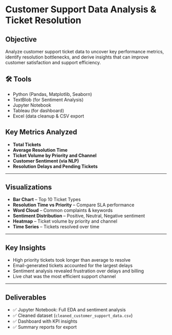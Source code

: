 # Customer Support Data Analysis & Ticket Resolution

## Objective
Analyze customer support ticket data to uncover key performance metrics, identify resolution bottlenecks, and derive insights that can improve customer satisfaction and support efficiency.

## 🛠 Tools
- Python (Pandas, Matplotlib, Seaborn)
- TextBlob (for Sentiment Analysis)
- Jupyter Notebook
- Tableau  (for dashboard)
- Excel (data cleanup & CSV export



## Key Metrics Analyzed
- **Total Tickets**
- **Average Resolution Time**
- **Ticket Volume by Priority and Channel**
- **Customer Sentiment (via NLP)**
- **Resolution Delays and Pending Tickets**

---

##  Visualizations
- **Bar Chart** – Top 10 Ticket Types
- **Resolution Time vs Priority** – Compare SLA performance
- **Word Cloud** – Common complaints & keywords
- **Sentiment Distribution** – Positive, Neutral, Negative sentiment
- **Heatmap** – Ticket volume by priority and channel
- **Time Series** – Tickets resolved over time

---

## Key Insights
- High priority tickets took longer than average to resolve
- Email-generated tickets accounted for the largest delays
- Sentiment analysis revealed frustration over delays and billing
- Live chat was the most efficient support channel

---

## Deliverables
- ✅ Jupyter Notebook: Full EDA and sentiment analysis
- ✅ Cleaned dataset (`cleaned_customer_support_data.csv`)
- ✅ Dashboard with KPI insights
- ✅ Summary reports for export

